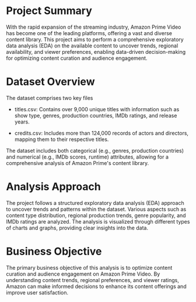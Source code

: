 # Project Summary
With the rapid expansion of the streaming industry, Amazon Prime Video has become one of the leading platforms, offering a vast and diverse content library. This project aims to perform a comprehensive exploratory data analysis (EDA) on the available content to uncover trends, regional availability, and viewer preferences, enabling data-driven decision-making for optimizing content curation and audience engagement.

# Dataset Overview
The dataset comprises two key files

- titles.csv: Contains over 9,000 unique titles with information such as show type, genres, production countries, IMDb ratings, and release years.

- credits.csv: Includes more than 124,000 records of actors and directors, mapping them to their respective titles.

The dataset includes both categorical (e.g., genres, production countries) and numerical (e.g., IMDb scores, runtime) attributes, allowing for a comprehensive analysis of Amazon Prime's content library.

# Analysis Approach
The project follows a structured exploratory data analysis (EDA) approach to uncover trends and patterns within the dataset. Various aspects such as content type distribution, regional production trends, genre popularity, and IMDb ratings are analyzed. The analysis is visualized through different types of charts and graphs, providing clear insights into the data.

# Business Objective
The primary business objective of this analysis is to optimize content curation and audience engagement on Amazon Prime Video. By understanding content trends, regional preferences, and viewer ratings, Amazon can make informed decisions to enhance its content offerings and improve user satisfaction.
